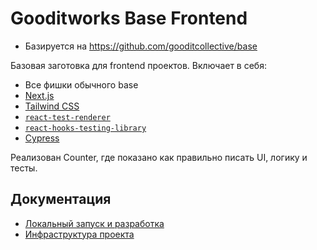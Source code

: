 # Gooditworks Base Frontend

- Базируется на https://github.com/gooditcollective/base

Базовая заготовка для frontend проектов. Включает в себя:

- Все фишки обычного base
- [Next.js](https://nextjs.org)
- [Tailwind CSS](https://tailwindcss.com)
- [`react-test-renderer`](https://reactjs.org/docs/test-renderer.html)
- [`react-hooks-testing-library`](https://github.com/testing-library/react-hooks-testing-library)
- [Cypress](https://www.cypress.io)

Реализован Counter, где показано как правильно писать UI, логику и тесты.

## Документация

- [Локальный запуск и разработка](docs/development.md)
- [Инфраструктура проекта](docs/infrastructure.md)
